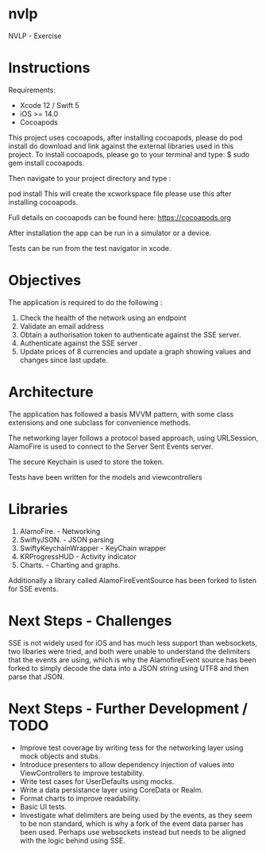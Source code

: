# nvlp
NVLP - Exercise

# Instructions

   Requirements:
  * Xcode 12 / Swift 5 
  * iOS >= 14.0 
  * Cocoapods

This project uses cocoapods, after installing cocoapods, please do pod install do download and link against the external libraries used in this project.
To install cocoapods, please go to your terminal and type: $ sudo gem install cocoapods.

Then navigate to your project directory and type :

pod install
This will create the xcworkspace file please use this after installing cocoapods.


Full details on cocoapods can be found here:
https://cocoapods.org

After installation the app can be run in a simulator or a device.

Tests can be run from the test navigator in xcode.

# Objectives

The application is required to do the following :

1. Check the health of the network using an endpoint
2. Validate an email address
3. Obtain a authorisation token to authenticate against the SSE server.
4. Authenticate against the SSE server .
5. Update prices of 8 currencies and update a graph showing values and changes since last update.



# Architecture

The application has followed a basis MVVM pattern, with some class extensions and one subclass for convenience methods. 

The networking layer follows a protocol based approach, using URLSession, AlamoFire is used to connect to the Server Sent Events server.

The secure Keychain is used to store the token.

Tests have been written for the models and viewcontrollers


# Libraries

1. AlamoFire.  - Networking
2. SwiftyJSON. - JSON parsing
3. SwiftyKeychainWrapper - KeyChain wrapper
4. KRProgressHUD - Activity indicator
5. Charts.  - Charting and graphs.

Additionally a library called AlamoFireEventSource has been forked to listen for SSE events.

# Next Steps - Challenges

SSE is not widely used for iOS and has much less support than websockets, two libaries were tried, and both were unable to understand the delimiters that the events are using, which is why the AlamofireEvent source has been forked to simply decode the data into a JSON string using UTF8 and then parse that JSON. 

# Next Steps - Further Development / TODO

* Improve test coverage by writing tess for the networking layer using mock objects and stubs.
* Introduce presenters to allow dependency injection of values into ViewControllers to improve testability.
* Write test cases for UserDefaults using mocks.
* Write a data persistance layer using CoreData or Realm.
* Format charts to improve readability.
* Basic UI tests.
* Investigate what delimiters are being used by the events, as they seem to be non standard, which is why a fork of the event data parser has been used. Perhaps use websockets instead but needs to be aligned with the logic behind using SSE.

















